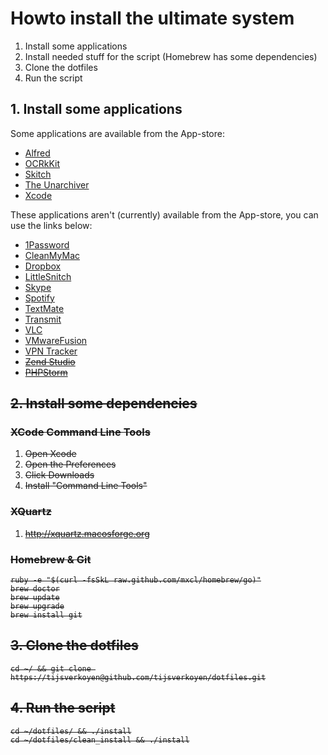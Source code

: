 # Howto install the ultimate system

1. Install some applications
2. Install needed stuff for the script (Homebrew has some dependencies)
3. Clone the dotfiles
4. Run the script

## 1. Install some applications

Some applications are available from the App-store:

* [Alfred](http://itunes.apple.com/be/app/alfred/id405843582?mt=12)
* [OCRkKit](http://itunes.apple.com/be/app/ocrkit/id410309628?mt=12)
* [Skitch](http://itunes.apple.com/be/app/skitch/id425955336?mt=12)
* [The Unarchiver](http://itunes.apple.com/be/app/the-unarchiver/id425424353?mt=12)
* [Xcode](http://itunes.apple.com/be/app/xcode/id497799835?mt=12)

These applications aren't (currently) available from the App-store, you can use the links below:

* [1Password](https://agilebits.com/onepassword)
* [CleanMyMac](http://macpaw.com/cleanmymac)
* [Dropbox](https://www.dropbox.com)
* [LittleSnitch](http://www.obdev.at/products/littlesnitch/index.html)
* [Skype](http://www.skype.com)
* [Spotify](http://www.spotify.com)
* [TextMate](http://macromates.com)
* [Transmit](https://www.panic.com/transmit)
* [VLC](http://www.videolan.org/vlc)
* [VMwareFusion](http://www.vmware.com/products/fusion/overview.html)
* [VPN Tracker](http://www.equinux.com/us/products/vpntracker/index.html)
* <strike>[Zend Studio](http://shop.zend.com/eu/zend-studio-for-eclipse.html)</strik>
* [PHPStorm](http://www.jetbrains.com/phpstorm/)

## 2. Install some dependencies

### XCode Command Line Tools

1. Open Xcode
2. Open the Preferences
3. Click Downloads
4. Install "Command Line Tools"

### XQuartz

1. http://xquartz.macosforge.org

### Homebrew & Git

	ruby -e "$(curl -fsSkL raw.github.com/mxcl/homebrew/go)"
    brew doctor
    brew update
    brew upgrade
    brew install git

## 3. Clone the dotfiles

    cd ~/ && git clone https://tijsverkoyen@github.com/tijsverkoyen/dotfiles.git

## 4. Run the script

    cd ~/dotfiles/ && ./install
    cd ~/dotfiles/clean_install && ./install